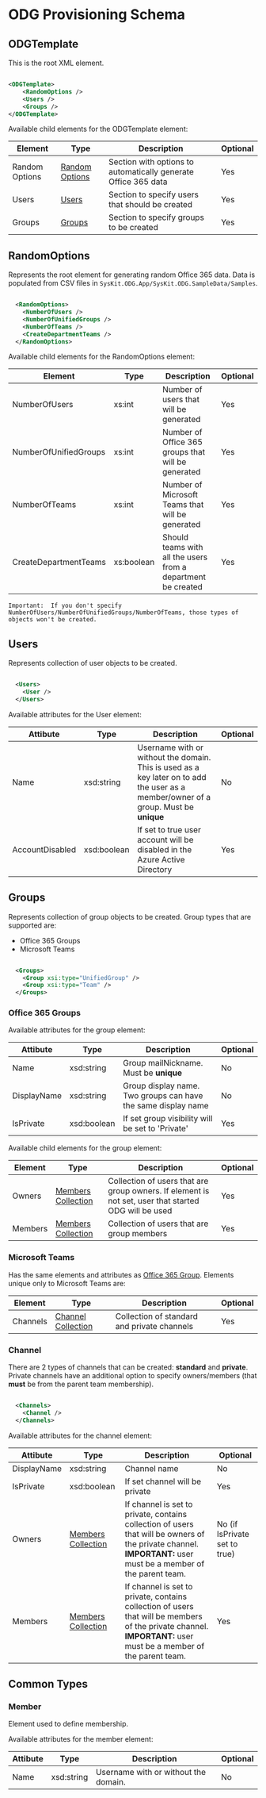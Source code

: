 # ODG Provisioning Schema

## ODGTemplate

This is the root XML element.

```xml

<ODGTemplate>
    <RandomOptions />
    <Users />
    <Groups />
</ODGTemplate>

```
Available child elements for the ODGTemplate element:

Element|Type|Description|Optional
-------|----|-----------|--
Random Options|[Random Options](#random_options)|Section with options to automatically generate Office 365 data|Yes
Users|[Users](#users)|Section to specify users that should be created|Yes
Groups|[Groups](#groups)|Section to specify groups to be created|Yes

## RandomOptions

Represents the root element for generating random Office 365 data. Data is populated from CSV files in `SysKit.ODG.App/SysKit.ODG.SampleData/Samples`.

```xml

  <RandomOptions>
    <NumberOfUsers />
    <NumberOfUnifiedGroups />
    <NumberOfTeams />
    <CreateDepartmentTeams />
  </RandomOptions>

```

Available child elements for the RandomOptions element:

Element|Type|Description|Optional
-------|----|-----------|--
NumberOfUsers|xs:int|Number of users that will be generated|Yes
NumberOfUnifiedGroups|xs:int|Number of Office 365 groups that will be generated|Yes
NumberOfTeams|xs:int|Number of Microsoft Teams that will be generated|Yes
CreateDepartmentTeams|xs:boolean|Should teams with all the users from a department be created|Yes

` Important:  If you don't specify NumberOfUsers/NumberOfUnifiedGroups/NumberOfTeams, those types of objects won't be created. `

## Users

Represents collection of user objects to be created.

```xml

  <Users>
    <User />
  </Users>

```

Available attributes for the User element:

Attibute|Type|Description|Optional
--------|----|-----------|--
Name|xsd:string|Username with or without the domain. This is used as a key later on to add the user as a member/owner of a group. Must be **unique** | No
AccountDisabled|xsd:boolean|If set to true user account will be disabled in the Azure Active Directory | Yes

## Groups

Represents collection of group objects to be created. Group types that are supported are:
- Office 365 Groups
- Microsoft Teams

```xml

  <Groups>
    <Group xsi:type="UnifiedGroup" />
    <Group xsi:type="Team" />
  </Groups>

```

### Office 365 Groups

Available attributes for the group element:

Attibute|Type|Description|Optional
--------|----|-----------|--
Name|xsd:string|Group mailNickname. Must be **unique**|No
DisplayName|xsd:string|Group display name. Two groups can have the same display name|No
IsPrivate|xsd:boolean|If set group visibility will be set to 'Private'|Yes

Available child elements for the group element:

Element|Type|Description|Optional
-------|----|-----------|--
Owners|[Members Collection](#Member)|Collection of users that are group owners. If element is not set, user that started ODG will be used|Yes
Members|[Members Collection](#Member)|Collection of users that are group members|Yes

### Microsoft Teams

Has the same elements and attributes as [Office 365 Group](#office-365-groups). Elements unique only to Microsoft Teams are:

Element|Type|Description|Optional
-------|----|-----------|--
Channels|[Channel Collection](#channel)|Collection of standard and private channels|Yes

### Channel

There are 2 types of channels that can be created: **standard** and **private**. Private channels have an additional option to specify owners/members (that **must** be from the parent team membership).

```xml

  <Channels>
    <Channel />
  </Channels>

```

Available attributes for the channel element:

Attibute|Type|Description|Optional
--------|----|-----------|--
DisplayName|xsd:string|Channel name |No
IsPrivate|xsd:boolean|If set channel will be private|Yes
Owners|[Members Collection](#Member)|If channel is set to private, contains collection of users that will be owners of the private channel. **IMPORTANT:** user must be a member of the parent team. | No (if IsPrivate set to true)
Members|[Members Collection](#Member)|If channel is set to private, contains collection of users that will be members of the private channel. **IMPORTANT:** user must be a member of the parent team. | Yes

## Common Types

### Member

Element used to define membership.

Available attributes for the member element:

Attibute|Type|Description|Optional
--------|----|-----------|--
Name|xsd:string|Username with or without the domain.|No
